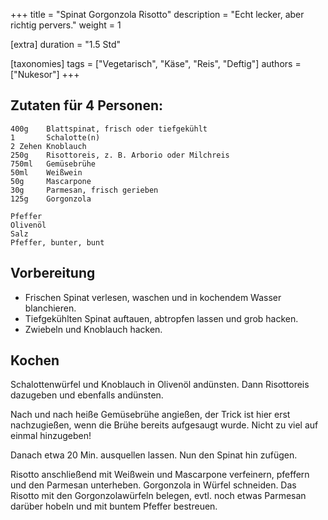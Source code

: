 +++
title = "Spinat Gorgonzola Risotto"
description = "Echt lecker, aber richtig pervers."
weight = 1

[extra]
duration = "1.5 Std"

[taxonomies]
tags = ["Vegetarisch", "Käse", "Reis", "Deftig"]
authors = ["Nukesor"]
+++

## Zutaten für 4 Personen:

```
400g    Blattspinat, frisch oder tiefgekühlt
1       Schalotte(n)
2 Zehen Knoblauch
250g    Risottoreis, z. B. Arborio oder Milchreis
750ml   Gemüsebrühe
50ml    Weißwein
50g     Mascarpone
30g     Parmesan, frisch gerieben
125g    Gorgonzola

Pfeffer
Olivenöl
Salz
Pfeffer, bunter, bunt
```

## Vorbereitung

- Frischen Spinat verlesen, waschen und in kochendem Wasser blanchieren.
- Tiefgekühlten Spinat auftauen, abtropfen lassen und grob hacken.
- Zwiebeln und Knoblauch hacken.

## Kochen

Schalottenwürfel und Knoblauch in Olivenöl andünsten.
Dann Risottoreis dazugeben und ebenfalls andünsten.

Nach und nach heiße Gemüsebrühe angießen, der Trick ist hier erst nachzugießen, wenn die Brühe bereits aufgesaugt wurde.
Nicht zu viel auf einmal hinzugeben!

Danach etwa 20 Min. ausquellen lassen.
Nun den Spinat hin zufügen.

Risotto anschließend mit Weißwein und Mascarpone verfeinern, pfeffern und den Parmesan unterheben. Gorgonzola in Würfel schneiden. Das Risotto mit den Gorgonzolawürfeln belegen, evtl. noch etwas Parmesan darüber hobeln und mit buntem Pfeffer bestreuen.

